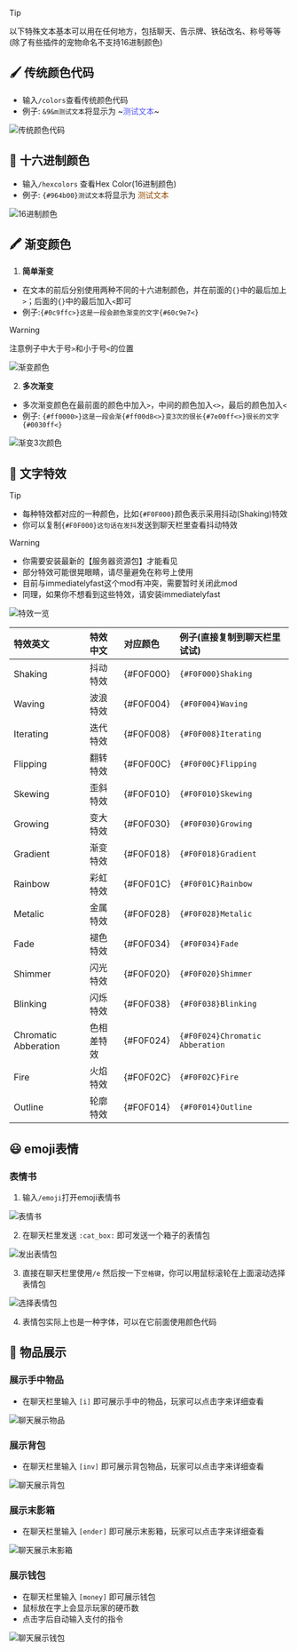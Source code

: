> [!tip]
> 以下特殊文本基本可以用在任何地方，包括聊天、告示牌、铁砧改名、称号等等(除了有些插件的宠物命名不支持16进制颜色)

## 🖌️ 传统颜色代码

+ 输入`/colors`查看传统颜色代码
+ 例子: `&9&m测试文本`将显示为 ~<font color=#5454fb>测试文本</font>~

![传统颜色代码](pics/colors.png)

## 🎨 十六进制颜色

+ 输入`/hexcolors` 查看Hex Color(16进制颜色)
+ 例子: `{#964b00}测试文本`将显示为 <font color=#964b00>测试文本</font>

![16进制颜色](pics/color.png)

## 🖍️ 渐变颜色

1. **简单渐变**

+ 在文本的前后分别使用两种不同的十六进制颜色，并在前面的`{}`中的最后加上`>`；后面的`{}`中的最后加入`<`即可
+ 例子:`{#0c9ffc>}这是一段会颜色渐变的文字{#60c9e7<}`

> [!warning]
> 注意例子中大于号`>`和小于号`<`的位置

![渐变颜色](pics/text/gradient.png)

2. **多次渐变**

+ 多次渐变颜色在最前面的颜色中加入`>`，中间的颜色加入`<>`，最后的颜色加入`<`
+ 例子: `{#ff0000>}这是一段会渐{#ff00d8<>}变3次的很长{#7e00ff<>}很长的文字{#0030ff<}`

![渐变3次颜色](pics/text/gradient2.png)

## 🌟 文字特效

> [!tip]
> + 每种特效都对应的一种颜色，比如`{#F0F000}`颜色表示采用抖动(Shaking)特效 
> + 你可以复制`{#F0F000}这句话在发抖`发送到聊天栏里查看抖动特效

> [!warning]
> + 你需要安装最新的【服务器资源包】才能看见
> + 部分特效可能很晃眼睛，请尽量避免在称号上使用
> + 目前与immediatelyfast这个mod有冲突，需要暂时关闭此mod
> + 同理，如果你不想看到这些特效，请安装immediatelyfast

![特效一览](pics/text/all_effects.gif)

 |     特效英文    |  特效中文  |      对应颜色     |  例子(直接复制到聊天栏里试试)  | 
 | :------------| :----------------|:----------------|:----------------|
 | Shaking|抖动特效| {#F0F000}| `{#F0F000}Shaking`|
 | Waving |波浪特效| {#F0F004}| `{#F0F004}Waving`|
 | Iterating|迭代特效| {#F0F008}| `{#F0F008}Iterating`|
 | Flipping|翻转特效| {#F0F00C}| `{#F0F00C}Flipping`|
 | Skewing|歪斜特效| {#F0F010}| `{#F0F010}Skewing`|
 | Growing|变大特效| {#F0F030}| `{#F0F030}Growing`|
 | Gradient|渐变特效| {#F0F018}| `{#F0F018}Gradient`|
 | Rainbow|彩虹特效| {#F0F01C}| `{#F0F01C}Rainbow`|
 | Metalic|金属特效| {#F0F028}| `{#F0F028}Metalic`|
 | Fade|褪色特效| {#F0F034}| `{#F0F034}Fade`|
 | Shimmer|闪光特效| {#F0F020}| `{#F0F020}Shimmer`|
 | Blinking|闪烁特效| {#F0F038}| `{#F0F038}Blinking`|
 | Chromatic Abberation|色相差特效| {#F0F024}| `{#F0F024}Chromatic Abberation`|
 | Fire|火焰特效| {#F0F02C}| `{#F0F02C}Fire`|
 | Outline|轮廓特效| {#F0F014}| `{#F0F014}Outline`|


## 😃 emoji表情

### 表情书

1. 输入`/emoji`打开emoji表情书

![表情书](pics/text/emoji.png)

2. 在聊天栏里发送 `:cat_box:` 即可发送一个箱子的表情包

![发出表情包](pics/text/emoji2.png)

3. 直接在聊天栏里使用`/e` 然后按一下`空格键`，你可以用鼠标滚轮在上面滚动选择表情包

![选择表情包](pics/text/emoji3.png)

4. 表情包实际上也是一种字体，可以在它前面使用颜色代码

## 🍩 物品展示

### 展示手中物品

+ 在聊天栏里输入 `[i]` 即可展示手中的物品，玩家可以点击字来详细查看

![聊天展示物品](pics/text/chatitem.png)

### 展示背包

+ 在聊天栏里输入 `[inv]` 即可展示背包物品，玩家可以点击字来详细查看

![聊天展示背包](pics/text/chatinv.png)

### 展示末影箱

+ 在聊天栏里输入 `[ender]` 即可展示末影箱，玩家可以点击字来详细查看

![聊天展示末影箱](pics/text/chatender.png)

### 展示钱包

+ 在聊天栏里输入 `[money]` 即可展示钱包
+ 鼠标放在字上会显示玩家的硬币数
+ 点击字后自动输入支付的指令

![聊天展示钱包](pics/text/chatmoney.png)







